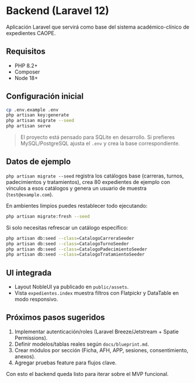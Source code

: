 # Backend (Laravel 12)

Aplicación Laravel que servirá como base del sistema académico-clínico de expedientes CAOPE.

## Requisitos
- PHP 8.2+
- Composer
- Node 18+

## Configuración inicial
```bash
cp .env.example .env
php artisan key:generate
php artisan migrate --seed
php artisan serve
```

> El proyecto está pensado para SQLite en desarrollo. Si prefieres MySQL/PostgreSQL ajusta el `.env` y crea la base correspondiente.

## Datos de ejemplo
`php artisan migrate --seed` registra los catálogos base (carreras, turnos, padecimientos y tratamientos), crea 80 expedientes de ejemplo con vínculos a esos catálogos y genera un usuario de muestra (`test@example.com`).

En ambientes limpios puedes restablecer todo ejecutando:

```bash
php artisan migrate:fresh --seed
```

Si solo necesitas refrescar un catálogo específico:

```bash
php artisan db:seed --class=CatalogoCarreraSeeder
php artisan db:seed --class=CatalogoTurnoSeeder
php artisan db:seed --class=CatalogoPadecimientoSeeder
php artisan db:seed --class=CatalogoTratamientoSeeder
```

## UI integrada
- Layout NobleUI ya publicado en `public/assets`.
- Vista `expedientes.index` muestra filtros con Flatpickr y DataTable en modo responsivo.

## Próximos pasos sugeridos
1. Implementar autenticación/roles (Laravel Breeze/Jetstream + Spatie Permissions).
2. Definir modelos/tablas reales según `docs/blueprint.md`.
3. Crear módulos por sección (Ficha, AFH, APP, sesiones, consentimiento, anexos).
4. Agregar pruebas feature para flujos clave.

Con esto el backend queda listo para iterar sobre el MVP funcional.
